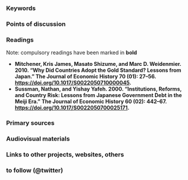 ### Keywords


### Points of discussion


### Readings
Note: compulsory readings have been marked in **bold**

* **Mitchener, Kris James, Masato Shizume, and Marc D. Weidenmier. 2010. “Why Did Countries Adopt the Gold Standard? Lessons from Japan.” The Journal of Economic History 70 (01): 27–56. https://doi.org/10.1017/S0022050710000045.**
* **Sussman, Nathan, and Yishay Yafeh. 2000. “Institutions, Reforms, and Country Risk: Lessons from Japanese Government Debt in the Meiji Era.” The Journal of Economic History 60 (02): 442–67. https://doi.org/10.1017/S0022050700025171.**


### Primary sources


### Audiovisual materials


### Links to other projects, websites, others


### to follow (@twitter)



